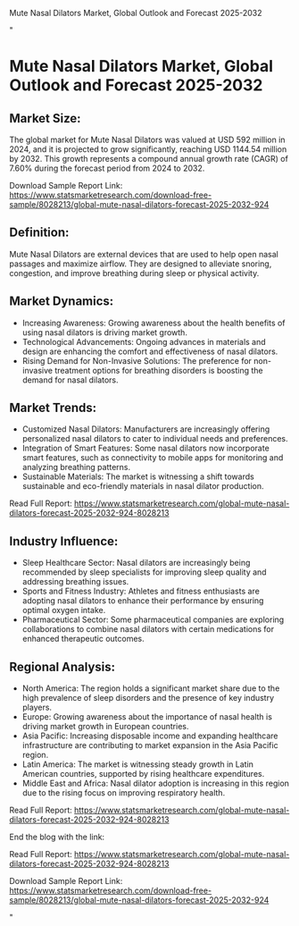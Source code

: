 Mute Nasal Dilators Market, Global Outlook and Forecast 2025-2032

"<h1>Mute Nasal Dilators Market, Global Outlook and Forecast 2025-2032</h1>

<h2>Market Size:</h2>
<p>The global market for Mute Nasal Dilators was valued at USD 592 million in 2024, and it is projected to grow significantly, reaching USD 1144.54 million by 2032. This growth represents a compound annual growth rate (CAGR) of 7.60% during the forecast period from 2024 to 2032.</p>
<p>Download Sample Report Link: <a href='https://www.statsmarketresearch.com/download-free-sample/8028213/global-mute-nasal-dilators-forecast-2025-2032-924'>https://www.statsmarketresearch.com/download-free-sample/8028213/global-mute-nasal-dilators-forecast-2025-2032-924</a></p>

<h2>Definition:</h2>
<p>Mute Nasal Dilators are external devices that are used to help open nasal passages and maximize airflow. They are designed to alleviate snoring, congestion, and improve breathing during sleep or physical activity.</p>

<h2>Market Dynamics:</h2>
<ul>
  <li>Increasing Awareness: Growing awareness about the health benefits of using nasal dilators is driving market growth.</li>
  <li>Technological Advancements: Ongoing advances in materials and design are enhancing the comfort and effectiveness of nasal dilators.</li>
  <li>Rising Demand for Non-Invasive Solutions: The preference for non-invasive treatment options for breathing disorders is boosting the demand for nasal dilators.</li>
</ul>

<h2>Market Trends:</h2>
<ul>
  <li>Customized Nasal Dilators: Manufacturers are increasingly offering personalized nasal dilators to cater to individual needs and preferences.</li>
  <li>Integration of Smart Features: Some nasal dilators now incorporate smart features, such as connectivity to mobile apps for monitoring and analyzing breathing patterns.</li>
  <li>Sustainable Materials: The market is witnessing a shift towards sustainable and eco-friendly materials in nasal dilator production.</li>
</ul>
<p>Read Full Report: <a href='https://www.statsmarketresearch.com/global-mute-nasal-dilators-forecast-2025-2032-924-8028213'>https://www.statsmarketresearch.com/global-mute-nasal-dilators-forecast-2025-2032-924-8028213</a></p>

<h2>Industry Influence:</h2>
<ul>
  <li>Sleep Healthcare Sector: Nasal dilators are increasingly being recommended by sleep specialists for improving sleep quality and addressing breathing issues.</li>
  <li>Sports and Fitness Industry: Athletes and fitness enthusiasts are adopting nasal dilators to enhance their performance by ensuring optimal oxygen intake.</li>
  <li>Pharmaceutical Sector: Some pharmaceutical companies are exploring collaborations to combine nasal dilators with certain medications for enhanced therapeutic outcomes.</li>
</ul>

<h2>Regional Analysis:</h2>
<ul>
  <li>North America: The region holds a significant market share due to the high prevalence of sleep disorders and the presence of key industry players.</li>
  <li>Europe: Growing awareness about the importance of nasal health is driving market growth in European countries.</li>
  <li>Asia Pacific: Increasing disposable income and expanding healthcare infrastructure are contributing to market expansion in the Asia Pacific region.</li>
  <li>Latin America: The market is witnessing steady growth in Latin American countries, supported by rising healthcare expenditures.</li>
  <li>Middle East and Africa: Nasal dilator adoption is increasing in this region due to the rising focus on improving respiratory health.</li>
</ul>
<p>Read Full Report: <a href='https://www.statsmarketresearch.com/global-mute-nasal-dilators-forecast-2025-2032-924-8028213'>https://www.statsmarketresearch.com/global-mute-nasal-dilators-forecast-2025-2032-924-8028213</a></p>

<p>End the blog with the link:<p>Read Full Report: <a href='https://www.statsmarketresearch.com/global-mute-nasal-dilators-forecast-2025-2032-924-8028213'>https://www.statsmarketresearch.com/global-mute-nasal-dilators-forecast-2025-2032-924-8028213</a></p>
<p>Download Sample Report Link: <a href='https://www.statsmarketresearch.com/download-free-sample/8028213/global-mute-nasal-dilators-forecast-2025-2032-924'>https://www.statsmarketresearch.com/download-free-sample/8028213/global-mute-nasal-dilators-forecast-2025-2032-924</a></p>"
